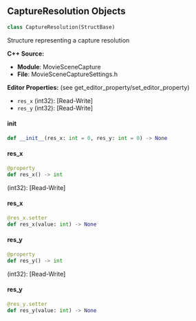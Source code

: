 ## CaptureResolution Objects

```python
class CaptureResolution(StructBase)
```

Structure representing a capture resolution

**C++ Source:**

- **Module**: MovieSceneCapture
- **File**: MovieSceneCaptureSettings.h

**Editor Properties:** (see get_editor_property/set_editor_property)

- ``res_x`` (int32):  [Read-Write]
- ``res_y`` (int32):  [Read-Write]

<a id="unreal.CaptureResolution.__init__"></a>

#### __init__

```python
def __init__(res_x: int = 0, res_y: int = 0) -> None
```

<a id="unreal.CaptureResolution.res_x"></a>

#### res_x

```python
@property
def res_x() -> int
```

(int32):  [Read-Write]

<a id="unreal.CaptureResolution.res_x"></a>

#### res_x

```python
@res_x.setter
def res_x(value: int) -> None
```

<a id="unreal.CaptureResolution.res_y"></a>

#### res_y

```python
@property
def res_y() -> int
```

(int32):  [Read-Write]

<a id="unreal.CaptureResolution.res_y"></a>

#### res_y

```python
@res_y.setter
def res_y(value: int) -> None
```

<a id="unreal.MovieSceneCaptureSettings"></a>